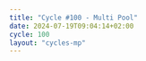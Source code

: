 ```yaml
---
title: "Cycle #100 - Multi Pool"
date: 2024-07-19T09:04:14+02:00
cycle: 100
layout: "cycles-mp"
---
```


